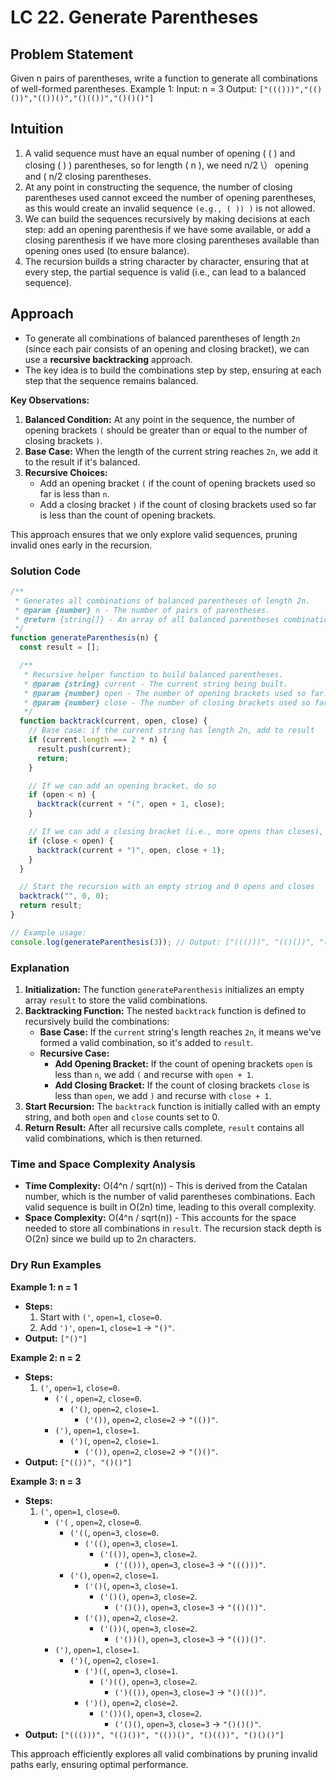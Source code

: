 # LC 22. Generate Parentheses

## Problem Statement

Given n pairs of parentheses, write a function to generate all combinations of well-formed parentheses.
Example 1:
Input: n = 3
Output: `["((()))","(()())","(())()","()(())","()()()"]`

## Intuition

1. A valid sequence must have an equal number of opening ( ( ) and closing ( ) ) parentheses, so for length ( n ), we need n/2 \） opening and \( n/2 closing parentheses.
2. At any point in constructing the sequence, the number of closing parentheses used cannot exceed the number of opening parentheses, as this would create an invalid sequence `(e.g., ( )) )` is not allowed.
3. We can build the sequences recursively by making decisions at each step: add an opening parenthesis if we have some available, or add a closing parenthesis if we have more closing parentheses available than opening ones used (to ensure balance).
4. The recursion builds a string character by character, ensuring that at every step, the partial sequence is valid (i.e., can lead to a balanced sequence).

## Approach

- To generate all combinations of balanced parentheses of length `2n` (since each pair consists of an opening and closing bracket), we can use a **recursive backtracking** approach.
- The key idea is to build the combinations step by step, ensuring at each step that the sequence remains balanced.

**Key Observations:**

1. **Balanced Condition:** At any point in the sequence, the number of opening brackets `(` should be greater than or equal to the number of closing brackets `)`.
2. **Base Case:** When the length of the current string reaches `2n`, we add it to the result if it's balanced.
3. **Recursive Choices:**
   - Add an opening bracket `(` if the count of opening brackets used so far is less than `n`.
   - Add a closing bracket `)` if the count of closing brackets used so far is less than the count of opening brackets.

This approach ensures that we only explore valid sequences, pruning invalid ones early in the recursion.

### Solution Code

```javascript
/**
 * Generates all combinations of balanced parentheses of length 2n.
 * @param {number} n - The number of pairs of parentheses.
 * @return {string[]} - An array of all balanced parentheses combinations.
 */
function generateParenthesis(n) {
  const result = [];

  /**
   * Recursive helper function to build balanced parentheses.
   * @param {string} current - The current string being built.
   * @param {number} open - The number of opening brackets used so far.
   * @param {number} close - The number of closing brackets used so far.
   */
  function backtrack(current, open, close) {
    // Base case: if the current string has length 2n, add to result
    if (current.length === 2 * n) {
      result.push(current);
      return;
    }

    // If we can add an opening bracket, do so
    if (open < n) {
      backtrack(current + "(", open + 1, close);
    }

    // If we can add a closing bracket (i.e., more opens than closes), do so
    if (close < open) {
      backtrack(current + ")", open, close + 1);
    }
  }

  // Start the recursion with an empty string and 0 opens and closes
  backtrack("", 0, 0);
  return result;
}

// Example usage:
console.log(generateParenthesis(3)); // Output: ["((()))", "(()())", "(())()", "()(())", "()()()"]
```

### Explanation

1. **Initialization:** The function `generateParenthesis` initializes an empty array `result` to store the valid combinations.
2. **Backtracking Function:** The nested `backtrack` function is defined to recursively build the combinations:
   - **Base Case:** If the `current` string's length reaches `2n`, it means we've formed a valid combination, so it's added to `result`.
   - **Recursive Case:**
     - **Add Opening Bracket:** If the count of opening brackets `open` is less than `n`, we add `(` and recurse with `open + 1`.
     - **Add Closing Bracket:** If the count of closing brackets `close` is less than `open`, we add `)` and recurse with `close + 1`.
3. **Start Recursion:** The `backtrack` function is initially called with an empty string, and both `open` and `close` counts set to 0.
4. **Return Result:** After all recursive calls complete, `result` contains all valid combinations, which is then returned.

### Time and Space Complexity Analysis

- **Time Complexity:** O(4^n / sqrt(n)) - This is derived from the Catalan number, which is the number of valid parentheses combinations. Each valid sequence is built in O(2n) time, leading to this overall complexity.
- **Space Complexity:** O(4^n / sqrt(n)) - This accounts for the space needed to store all combinations in `result`. The recursion stack depth is O(2n) since we build up to 2n characters.

### Dry Run Examples

**Example 1: n = 1**

- **Steps:**
  1. Start with `('`, `open=1`, `close=0`.
  2. Add `')'`, `open=1`, `close=1` → `"()"`.
- **Output:** `["()"]`

**Example 2: n = 2**

- **Steps:**
  1. `('`, `open=1`, `close=0`.
     - `('(` , `open=2`, `close=0`.
       - `('()`, `open=2`, `close=1`.
         - `('())`, `open=2`, `close=2` → `"(())"`.
     - `(')`, `open=1`, `close=1`.
       - `(')(`, `open=2`, `close=1`.
         - `('())`, `open=2`, `close=2` → `"()()"`.
- **Output:** `["(())", "()()"]`

**Example 3: n = 3**

- **Steps:**
  1. `('`, `open=1`, `close=0`.
     - `('(` , `open=2`, `close=0`.
       - `('((`, `open=3`, `close=0`.
         - `('(()`, `open=3`, `close=1`.
           - `('(())`, `open=3`, `close=2`.
             - `('(()))`, `open=3`, `close=3` → `"((()))"`.
       - `('()`, `open=2`, `close=1`.
         - `('()(`, `open=3`, `close=1`.
           - `('()()`, `open=3`, `close=2`.
             - `('()())`, `open=3`, `close=3` → `"(()())"`.
         - `('())`, `open=2`, `close=2`.
           - `('())(`, `open=3`, `close=2`.
             - `('())()`, `open=3`, `close=3` → `"(())()"`.
     - `(')`, `open=1`, `close=1`.
       - `(')(`, `open=2`, `close=1`.
         - `(')((`, `open=3`, `close=1`.
           - `(')(()`, `open=3`, `close=2`.
             - `(')(())`, `open=3`, `close=3` → `"()(())"`.
         - `(')()`, `open=2`, `close=2`.
           - `('())()`, `open=3`, `close=2`.
             - `('()()`, `open=3`, `close=3` → `"()()()"`.
- **Output:** `["((()))", "(()())", "(())()", "()(())", "()()()"]`

This approach efficiently explores all valid combinations by pruning invalid paths early, ensuring optimal performance.

